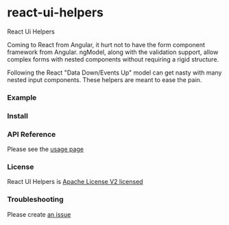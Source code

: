 # react-ui-helpers
React Ui Helpers

Coming to React from Angular, it hurt not to have the form component framework from Angular. ngModel, along with the validation support, allow complex forms with nested components without requiring a rigid structure.

Following the React "Data Down/Events Up" model can get nasty with many nested input components. These helpers are meant to ease the pain.

### Example

### Install

### API Reference

Please see the [usage page](/react-ui-helpers/usage)

### License

React UI Helpers is [Apache License V2 licensed](https://github.com/sword42/react-ui-helpers/blob/master/LICENSE)

### Troubleshooting

Please create [an issue](https://github.com/sword42/react-ui-helpers/issues/new)
